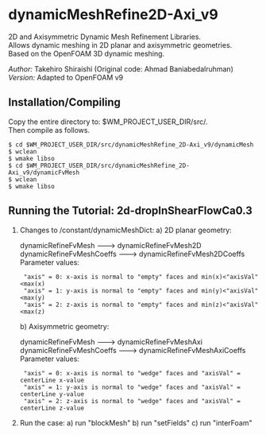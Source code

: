 # dynamicMeshRefine2D-Axi_v9
2D and Axisymmetric Dynamic Mesh Refinement Libraries.  
Allows dynamic meshing in 2D planar and axisymmetric geometries.  
Based on the OpenFOAM 3D dynamic meshing.

*Author:*        Takehiro Shiraishi (Original code: Ahmad Baniabedalruhman)  
*Version:*       Adapted to OpenFOAM v9

## Installation/Compiling
   Copy the entire directory to:  $WM_PROJECT_USER_DIR/src/.  
   Then compile as follows.
   ```
   $ cd $WM_PROJECT_USER_DIR/src/dynamicMeshRefine_2D-Axi_v9/dynamicMesh
   $ wclean
   $ wmake libso
   $ cd $WM_PROJECT_USER_DIR/src/dynamicMeshRefine_2D-Axi_v9/dynamicFvMesh
   $ wclean
   $ wmake libso
   ```

## Running the Tutorial:   2d-dropInShearFlowCa0.3

1) Changes to <caseDir>/constant/dynamicMeshDict:
   a) 2D planar geometry:  
   
      dynamicRefineFvMesh       ---> dynamicRefineFvMesh2D   
      dynamicRefineFvMeshCoeffs ---> dynamicRefineFvMesh2DCoeffs  
      Parameter values:
      
        "axis" = 0: x-axis is normal to "empty" faces and min(x)<"axisVal"<max(x)
        "axis" = 1: y-axis is normal to "empty" faces and min(y)<"axisVal"<max(y)
        "axis" = 2: z-axis is normal to "empty" faces and min(z)<"axisVal"<max(z)

   b) Axisymmetric geometry:
   
      dynamicRefineFvMesh       ---> dynamicRefineFvMeshAxi  
      dynamicRefineFvMeshCoeffs ---> dynamicRefineFvMeshAxiCoeffs  
      Parameter values: 
   
        "axis" = 0: x-axis is normal to "wedge" faces and "axisVal" = centerLine x-value
        "axis" = 1: y-axis is normal to "wedge" faces and "axisVal" = centerLine y-value
        "axis" = 2: z-axis is normal to "wedge" faces and "axisVal" = centerLine z-value


2) Run the case:
   a) run "blockMesh"
   b) run "setFields"
   c) run "interFoam"

